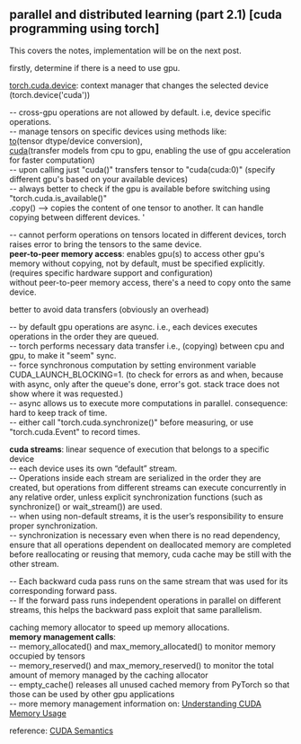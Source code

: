 ## parallel and distributed learning (part 2.1) [cuda programming using torch]

This covers the notes, implementation will be on the next post.

firstly, determine if there is a need to use gpu.

[torch.cuda.device](https://pytorch.org/docs/stable/generated/torch.cuda.device.html#torch.cuda.device): context manager that changes the selected device (torch.device('cuda'))  

-- cross-gpu operations are not allowed by default. i.e, device specific operations.  
-- manage tensors on specific devices using methods like:  
[to](https://pytorch.org/docs/stable/generated/torch.Tensor.to.html)(tensor dtype/device conversion),  
[cuda](https://pytorch.org/docs/stable/cuda.html)(transfer models from cpu to gpu, enabling the use of gpu acceleration for faster computation)  
-- upon calling just "cuda()" transfers tensor to "cuda(cuda:0)" (specify different gpu's based on your available devices)  
-- always better to check if the gpu is available before switching using "torch.cuda.is_available()"  
.copy() --> copies the content of one tensor to another. It can handle copying between different devices.  '

-- cannot perform operations on tensors located in different devices, torch raises error to bring the tensors to the same device.  
**peer-to-peer memory access**: enables gpu(s) to access other gpu's memory without copying, not by default, must be specified explicitly. (requires specific hardware support and configuration)  
without peer-to-peer memory access, there's a need to copy onto the same device.  

better to avoid data transfers (obviously an overhead)  

-- by default gpu operations are async. i.e., each devices executes operations in the order they are queued.  
-- torch performs necessary data transfer i.e., (copying) between cpu and gpu, to make it "seem" sync.  
-- force synchronous computation by setting environment variable CUDA_LAUNCH_BLOCKING=1. (to check for errors as and when, because with async, only after the queue's done, error's got. stack trace does not show where it was requested.)  
-- async allows us to execute more computations in parallel. consequence: hard to keep track of time.  
-- either call "torch.cuda.synchronize()" before measuring, or use "torch.cuda.Event" to record times.  

**cuda streams**: linear sequence of execution that belongs to a specific device  
-- each device uses its own “default” stream.  
-- Operations inside each stream are serialized in the order they are created, but operations from different streams can execute concurrently in any relative order, unless explicit synchronization functions (such as synchronize() or wait_stream()) are used.  
-- when using non-default streams, it is the user’s responsibility to ensure proper synchronization.  
-- synchronization is necessary even when there is no read dependency, ensure that all operations dependent on deallocated memory are completed before reallocating or reusing that memory, cuda cache may be still with the other stream.  

-- Each backward cuda pass runs on the same stream that was used for its corresponding forward pass.  
-- If the forward pass runs independent operations in parallel on different streams, this helps the backward pass exploit that same parallelism.

caching memory allocator to speed up memory allocations.  
**memory management calls**:  
-- memory_allocated() and max_memory_allocated() to monitor memory occupied by tensors  
-- memory_reserved() and max_memory_reserved() to monitor the total amount of memory managed by the caching allocator  
-- empty_cache() releases all unused cached memory from PyTorch so that those can be used by other gpu applications  
-- more memory management information on: [Understanding CUDA Memory Usage](https://pytorch.org/docs/stable/torch_cuda_memory.html#torch-cuda-memory)    

reference: [CUDA Semantics](https://pytorch.org/docs/stable/notes/cuda.html#)
